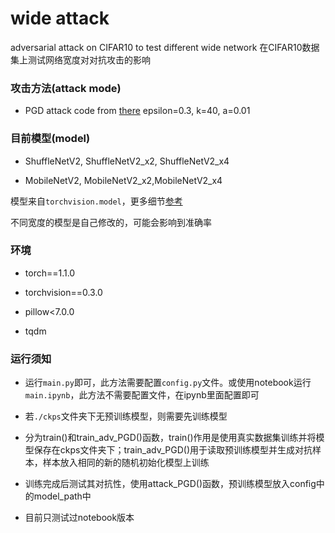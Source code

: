 # wide attack
adversarial attack on CIFAR10 to test different wide network
在CIFAR10数据集上测试网络宽度对对抗攻击的影响

### 攻击方法(attack mode)

- PGD attack
code from [there](https://github.com/wanglouis49/pytorch-adversarial_box)
epsilon=0.3, k=40, a=0.01

### 目前模型(model)

- ShuffleNetV2, ShuffleNetV2_x2, ShuffleNetV2_x4

- MobileNetV2, MobileNetV2_x2,MobileNetV2_x4

模型来自`torchvision.model`，更多细节[参考](https://pytorch.org/docs/stable/torchvision/models.html)

不同宽度的模型是自己修改的，可能会影响到准确率

### 环境

- torch==1.1.0

- torchvision==0.3.0

- pillow<7.0.0

- tqdm

### 运行须知

- 运行`main.py`即可，此方法需要配置`config.py`文件。或使用notebook运行`main.ipynb`，此方法不需要配置文件，在ipynb里面配置即可

- 若`./ckps`文件夹下无预训练模型，则需要先训练模型

- 分为train()和train_adv_PGD()函数，train()作用是使用真实数据集训练并将模型保存在ckps文件夹下；train_adv_PGD()用于读取预训练模型并生成对抗样本，样本放入相同的新的随机初始化模型上训练

- 训练完成后测试其对抗性，使用attack_PGD()函数，预训练模型放入config中的model_path中

- 目前只测试过notebook版本